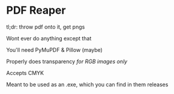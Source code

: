 # PDF Reaper
tl;dr: throw pdf onto it, get pngs

Wont ever do anything except that

You'll need PyMuPDF & Pillow (maybe)

Properly does transparency *for RGB images only*

Accepts CMYK

Meant to be used as an .exe, which you can find in them releases
